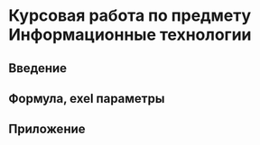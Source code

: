 <h1>Курсовая работа по предмету Информационные технологии</h1>
<h2>Введение</h2>

<h2>Формула, exel параметры</h2>

<h2>Приложение</h2>